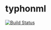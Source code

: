 # typhonml

[![Build Status](http://typhon.clmsuk.com:8080/buildStatus/icon?job=TyphonML)](http://typhon.clmsuk.com:8080/job/TyphonML)
